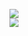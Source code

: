 [![](https://img.shields.io/badge/Made%20With-Github%20Spray-lightgrey.svg?style=for-the-badge&logo=github)](https://github.com/Annihil/github-spray#3090)  
[![](https://i.imgur.com/2DrTn0Z.gif)](https://github.com/Annihil/github-spray)